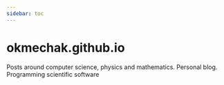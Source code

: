 ```yaml
---
sidebar: toc
---
```

# okmechak.github.io

Posts around computer science, physics and mathematics. Personal blog. Programming scientific software
